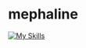 # mephaline
[![My Skills](https://skillicons.dev/icons?i=js,html,css,wasm)](https://skillicons.dev)
